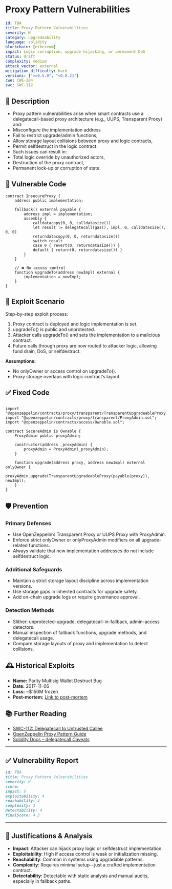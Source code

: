# Proxy Pattern Vulnerabilities

```YAML
id: TBA
title: Proxy Pattern Vulnerabilities 
severity: H
category: upgradeability
language: solidity
blockchain: [ethereum]
impact: Logic corruption, upgrade hijacking, or permanent DoS
status: draft
complexity: medium
attack_vector: external
mitigation_difficulty: hard
versions: [">=0.5.0", "<0.8.21"]
cwe: CWE-284
swc: SWC-112
```

## 📝 Description

- Proxy pattern vulnerabilities arise when smart contracts use a delegatecall-based proxy architecture (e.g., UUPS, Transparent Proxy) and:
- Misconfigure the implementation address
- Fail to restrict upgrade/admin functions,
- Allow storage layout collisions between proxy and logic contracts,
- Permit selfdestruct in the logic contract.
- Such issues can result in:
- Total logic override by unauthorized actors,
- Destruction of the proxy contract,
- Permanent lock-up or corruption of state.

## 🚨 Vulnerable Code

```solidity
contract InsecureProxy {
    address public implementation;

    fallback() external payable {
        address impl = implementation;
        assembly {
            calldatacopy(0, 0, calldatasize())
            let result := delegatecall(gas(), impl, 0, calldatasize(), 0, 0)
            returndatacopy(0, 0, returndatasize())
            switch result
            case 0 { revert(0, returndatasize()) }
            default { return(0, returndatasize()) }
        }
    }

    // ❌ No access control
    function upgradeTo(address newImpl) external {
        implementation = newImpl;
    }
}
```

## 🧪 Exploit Scenario

Step-by-step exploit process:

1. Proxy contract is deployed and logic implementation is set.
2. upgradeTo() is public and unprotected.
3. Attacker calls upgradeTo() and sets the implementation to a malicious contract.
4. Future calls through proxy are now routed to attacker logic, allowing fund drain, DoS, or selfdestruct.

**Assumptions:**

- No onlyOwner or access control on upgradeTo().
- Proxy storage overlaps with logic contract’s layout.

## ✅ Fixed Code

```solidity

import "@openzeppelin/contracts/proxy/transparent/TransparentUpgradeableProxy.sol";
import "@openzeppelin/contracts/proxy/transparent/ProxyAdmin.sol";
import "@openzeppelin/contracts/access/Ownable.sol";

contract SecureAdmin is Ownable {
    ProxyAdmin public proxyAdmin;

    constructor(address _proxyAdmin) {
        proxyAdmin = ProxyAdmin(_proxyAdmin);
    }

    function upgrade(address proxy, address newImpl) external onlyOwner {
        proxyAdmin.upgrade(TransparentUpgradeableProxy(payable(proxy)), newImpl);
    }
}
```

## 🛡️ Prevention

### Primary Defenses

- Use OpenZeppelin’s Transparent Proxy or UUPS Proxy with ProxyAdmin.
- Enforce strict onlyOwner or onlyProxyAdmin modifiers on all upgrade-related functions.
- Always validate that new implementation addresses do not include selfdestruct logic.

### Additional Safeguards

- Maintain a strict storage layout discipline across implementation versions.
- Use storage gaps in inherited contracts for upgrade safety.
- Add on-chain upgrade logs or require governance approval.

### Detection Methods

- Slither: unprotected-upgrade, delegatecall-in-fallback, admin-access detectors.
- Manual inspection of fallback functions, upgrade methods, and delegatecall usage.
- Compare storage layouts of proxy and implementation to detect collisions.

## 🕰️ Historical Exploits

- **Name:** Parity Multisig Wallet Destruct Bug 
- **Date:** 2017-11-06 
- **Loss:** ~$150M frozen 
- **Post-mortem:** [Link to post-mortem](https://paritytech.io/blog/security-alert-2/) 

## 📚 Further Reading

- [SWC-112: Delegatecall to Untrusted Callee](https://swcregistry.io/docs/SWC-112) 
- [OpenZeppelin Proxy Pattern Guide](https://docs.openzeppelin.com/upgrades-plugins/1.x/) 
- [Solidity Docs – delegatecall Caveats](https://docs.soliditylang.org/en/latest/introduction-to-smart-contracts.html#delegatecall-callcode-and-libraries) 

---

## ✅ Vulnerability Report

```markdown
id: TBA
title: Proxy Pattern Vulnerabilities 
severity: H
score:
impact: 5         
exploitability: 4 
reachability: 4   
complexity: 3     
detectability: 4  
finalScore: 4.3
```

---

## 📄 Justifications & Analysis

- **Impact**: Attacker can hijack proxy logic or selfdestruct implementation.
- **Exploitability**: High if access control is weak or initialization missing.
- **Reachability**: Common in systems using upgradable patterns.
- **Complexity**: Requires minimal setup—just a crafted implementation contract.
- **Detectability**: Detectable with static analysis and manual audits, especially in fallback paths.
